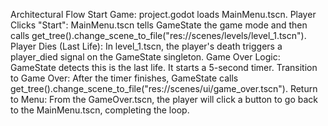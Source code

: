 

Architectural Flow
    Start Game: project.godot loads MainMenu.tscn.
    Player Clicks "Start": MainMenu.tscn tells GameState the game mode and then calls get_tree().change_scene_to_file("res://scenes/levels/level_1.tscn").
    Player Dies (Last Life): In level_1.tscn, the player's death triggers a player_died signal on the GameState singleton.
    Game Over Logic: GameState detects this is the last life. It starts a 5-second timer.
    Transition to Game Over: After the timer finishes, GameState calls get_tree().change_scene_to_file("res://scenes/ui/game_over.tscn").
    Return to Menu: From the GameOver.tscn, the player will click a button to go back to the MainMenu.tscn, completing the loop.


